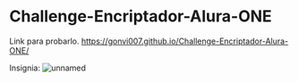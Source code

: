 # Challenge-Encriptador-Alura-ONE
Link para probarlo.
https://gonvi007.github.io/Challenge-Encriptador-Alura-ONE/

Insignia:
![unnamed](https://user-images.githubusercontent.com/100228156/187740036-c1bba3a8-1957-46a5-84e8-9285bdf8d355.png)
